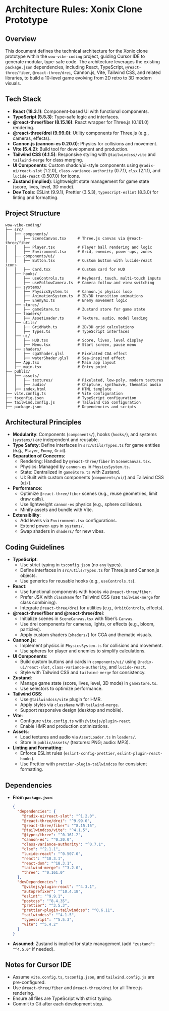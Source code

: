 # Architecture Rules: Xonix Clone Prototype

## Overview
This document defines the technical architecture for the Xonix clone prototype within the `wow-vibe-coding` project, guiding Cursor IDE to generate modular, type-safe code. The architecture leverages the existing `package.json` dependencies, including React, TypeScript, `@react-three/fiber`, `@react-three/drei`, Cannon.js, Vite, Tailwind CSS, and related libraries, to build a 10-level game evolving from 2D retro to 3D modern visuals.

## Tech Stack
- **React (18.3.1)**: Component-based UI with functional components.
- **TypeScript (5.5.3)**: Type-safe logic and interfaces.
- **@react-three/fiber (8.15.16)**: React wrapper for Three.js (0.161.0) rendering.
- **@react-three/drei (9.99.0)**: Utility components for Three.js (e.g., cameras, effects).
- **Cannon.js (cannon-es 0.20.0)**: Physics for collisions and movement.
- **Vite (5.4.2)**: Build tool for development and production.
- **Tailwind CSS (4.1.5)**: Responsive styling with `@tailwindcss/vite` and `tailwind-merge` for class merging.
- **UI Components**: Custom shadcn/ui-style components using `@radix-ui/react-slot` (1.2.0), `class-variance-authority` (0.7.1), `clsx` (2.1.1), and `lucide-react` (0.507.0) for icons.
- **Zustand (implied)**: Lightweight state management for game state (score, lives, level, 3D mode).
- **Dev Tools**: ESLint (9.9.1), Prettier (3.5.3), `typescript-eslint` (8.3.0) for linting and formatting.

## Project Structure
```
wow-vibe-coding/
├── src/
│   ├── components/
│   │   ├── SceneCanvas.tsx     # Three.js canvas via @react-three/fiber
│   │   ├── Player.tsx          # Player ball rendering and logic
│   │   ├── Environment.tsx     # Grid, enemies, power-ups, zones
│   ├── components/ui/
│   │   ├── Button.tsx          # Custom button with lucide-react icons
│   │   ├── Card.tsx            # Custom card for HUD
│   ├── hooks/
│   │   ├── useControls.ts      # Keyboard, touch, multi-touch inputs
│   │   ├── useFollowCamera.ts  # Camera follow and view switching
│   ├── systems/
│   │   ├── PhysicsSystem.ts    # Cannon.js physics loop
│   │   ├── AnimationSystem.ts  # 2D/3D transition animations
│   │   ├── EnemyAI.ts          # Enemy movement logic
│   ├── stores/
│   │   ├── gameStore.ts        # Zustand store for game state
│   ├── loaders/
│   │   ├── AssetLoader.ts      # Texture, audio, model loading
│   ├── utils/
│   │   ├── GridMath.ts         # 2D/3D grid calculations
│   │   ├── Types.ts            # TypeScript interfaces
│   ├── ui/
│   │   ├── HUD.tsx             # Score, lives, level display
│   │   ├── Menu.tsx            # Start screen, pause menu
│   ├── shaders/
│   │   ├── cgaShader.glsl      # Pixelated CGA effect
│   │   ├── waterShader.glsl    # Sea-inspired effect
│   ├── App.tsx                 # Main app layout
│   ├── main.tsx                # Entry point
├── public/
│   ├── assets/
│   │   ├── textures/           # Pixelated, low-poly, modern textures
│   │   ├── audio/              # Chiptune, synthwave, thematic audio
│   ├── index.html              # HTML template
├── vite.config.ts              # Vite configuration
├── tsconfig.json               # TypeScript configuration
├── tailwind.config.js          # Tailwind CSS configuration
├── package.json                # Dependencies and scripts
```

## Architectural Principles
- **Modularity**: Components (`components/`), hooks (`hooks/`), and systems (`systems/`) are independent and reusable.
- **Type Safety**: Define interfaces in `src/utils/Types.ts` for game entities (e.g., `Player`, `Enemy`, `Grid`).
- **Separation of Concerns**:
  - Rendering: Handled by `@react-three/fiber` in `SceneCanvas.tsx`.
  - Physics: Managed by `cannon-es` in `PhysicsSystem.ts`.
  - State: Centralized in `gameStore.ts` with Zustand.
  - UI: Built with custom components (`components/ui/`) and Tailwind CSS (`ui/`).
- **Performance**:
  - Optimize `@react-three/fiber` scenes (e.g., reuse geometries, limit draw calls).
  - Use lightweight `cannon-es` physics (e.g., sphere collisions).
  - Minify assets and bundle with Vite.
- **Extensibility**:
  - Add levels via `Environment.tsx` configurations.
  - Extend power-ups in `systems/`.
  - Swap shaders in `shaders/` for new vibes.

## Coding Guidelines
- **TypeScript**:
  - Use strict typing in `tsconfig.json` (no `any` types).
  - Define interfaces in `src/utils/Types.ts` for Three.js and Cannon.js objects.
  - Use generics for reusable hooks (e.g., `useControls.ts`).
- **React**:
  - Use functional components with hooks via `@react-three/fiber`.
  - Prefer JSX with `className` for Tailwind CSS (use `tailwind-merge` for class combining).
  - Integrate `@react-three/drei` for utilities (e.g., `OrbitControls`, effects).
- **@react-three/fiber and @react-three/drei**:
  - Initialize scenes in `SceneCanvas.tsx` with fiber’s `Canvas`.
  - Use drei components for cameras, lights, or effects (e.g., bloom, particles).
  - Apply custom shaders (`shaders/`) for CGA and thematic visuals.
- **Cannon.js**:
  - Implement physics in `PhysicsSystem.ts` for collisions and movement.
  - Use spheres for player and enemies to simplify calculations.
- **UI Components**:
  - Build custom buttons and cards in `components/ui/` using `@radix-ui/react-slot`, `class-variance-authority`, and `lucide-react`.
  - Style with Tailwind CSS and `tailwind-merge` for consistency.
- **Zustand**:
  - Manage game state (score, lives, level, 3D mode) in `gameStore.ts`.
  - Use selectors to optimize performance.
- **Tailwind CSS**:
  - Use `@tailwindcss/vite` plugin for HMR.
  - Apply styles via `className` with `tailwind-merge`.
  - Support responsive design (desktop and mobile).
- **Vite**:
  - Configure `vite.config.ts` with `@vitejs/plugin-react`.
  - Enable HMR and production optimizations.
- **Assets**:
  - Load textures and audio via `AssetLoader.ts` in `loaders/`.
  - Store in `public/assets/` (textures: PNG; audio: MP3).
- **Linting and Formatting**:
  - Enforce ESLint rules (`eslint-config-prettier`, `eslint-plugin-react-hooks`).
  - Use Prettier with `prettier-plugin-tailwindcss` for consistent formatting.

## Dependencies
- **From `package.json`**:
  ```json
  {
    "dependencies": {
      "@radix-ui/react-slot": "^1.2.0",
      "@react-three/drei": "^9.99.0",
      "@react-three/fiber": "^8.15.16",
      "@tailwindcss/vite": "^4.1.5",
      "@types/three": "^0.161.2",
      "cannon-es": "^0.20.0",
      "class-variance-authority": "^0.7.1",
      "clsx": "^2.1.1",
      "lucide-react": "^0.507.0",
      "react": "^18.3.1",
      "react-dom": "^18.3.1",
      "tailwind-merge": "^3.2.0",
      "three": "^0.161.0"
    },
    "devDependencies": {
      "@vitejs/plugin-react": "^4.3.1",
      "autoprefixer": "^10.4.18",
      "eslint": "^9.9.1",
      "postcss": "^8.4.35",
      "prettier": "^3.5.3",
      "prettier-plugin-tailwindcss": "^0.6.11",
      "tailwindcss": "^4.1.5",
      "typescript": "^5.5.3",
      "vite": "^5.4.2"
    }
  }
  ```
- **Assumed**: Zustand is implied for state management (add `"zustand": "^4.5.0"` if needed).

## Notes for Cursor IDE
- Assume `vite.config.ts`, `tsconfig.json`, and `tailwind.config.js` are pre-configured.
- Use `@react-three/fiber` and `@react-three/drei` for all Three.js rendering.
- Ensure all files are TypeScript with strict typing.
- Commit to Git after each development step.